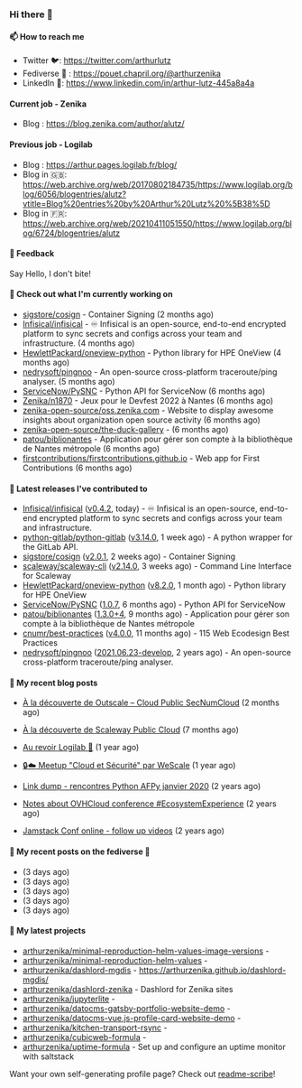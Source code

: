 ### Hi there 👋

#### 📫 How to reach me

- Twitter 🐦: https://twitter.com/arthurlutz
- Fediverse 🐘 : https://pouet.chapril.org/@arthurzenika
- LinkedIn 👔:  https://www.linkedin.com/in/arthur-lutz-445a8a4a

#### Current job - Zenika 

- Blog : https://blog.zenika.com/author/alutz/

#### Previous job - Logilab

- Blog : https://arthur.pages.logilab.fr/blog/
- Blog in 🇬🇧: https://web.archive.org/web/20170802184735/https://www.logilab.org/blog/6056/blogentries/alutz?vtitle=Blog%20entries%20by%20Arthur%20Lutz%20%5B38%5D
- Blog in 🇫🇷: https://web.archive.org/web/20210411051550/https://www.logilab.org/blog/6724/blogentries/alutz

#### 💬 Feedback

Say Hello, I don't bite!

#### 👷 Check out what I'm currently working on

- [sigstore/cosign](https://github.com/sigstore/cosign) - Container Signing (2 months ago)
- [Infisical/infisical](https://github.com/Infisical/infisical) - ♾ Infisical is an open-source, end-to-end encrypted platform to sync secrets and configs across your team and infrastructure. (4 months ago)
- [HewlettPackard/oneview-python](https://github.com/HewlettPackard/oneview-python) - Python library for HPE OneView (4 months ago)
- [nedrysoft/pingnoo](https://github.com/nedrysoft/pingnoo) - An open-source cross-platform traceroute/ping analyser. (5 months ago)
- [ServiceNow/PySNC](https://github.com/ServiceNow/PySNC) - Python API for ServiceNow (6 months ago)
- [Zenika/n1870](https://github.com/Zenika/n1870) - Jeux pour le Devfest 2022 à Nantes (6 months ago)
- [zenika-open-source/oss.zenika.com](https://github.com/zenika-open-source/oss.zenika.com) - Website to display awesome insights about organization open source activity (6 months ago)
- [zenika-open-source/the-duck-gallery](https://github.com/zenika-open-source/the-duck-gallery) -  (6 months ago)
- [patou/biblionantes](https://github.com/patou/biblionantes) - Application pour gérer son compte à la bibliothèque de Nantes métropole (6 months ago)
- [firstcontributions/firstcontributions.github.io](https://github.com/firstcontributions/firstcontributions.github.io) - Web app for First Contributions (6 months ago)


#### 🔭 Latest releases I've contributed to

- [Infisical/infisical](https://github.com/Infisical/infisical) ([v0.4.2](https://github.com/Infisical/infisical/releases/tag/v0.4.2), today) - ♾ Infisical is an open-source, end-to-end encrypted platform to sync secrets and configs across your team and infrastructure.
- [python-gitlab/python-gitlab](https://github.com/python-gitlab/python-gitlab) ([v3.14.0](https://github.com/python-gitlab/python-gitlab/releases/tag/v3.14.0), 1 week ago) - A python wrapper for the GitLab API.
- [sigstore/cosign](https://github.com/sigstore/cosign) ([v2.0.1](https://github.com/sigstore/cosign/releases/tag/v2.0.1), 2 weeks ago) - Container Signing
- [scaleway/scaleway-cli](https://github.com/scaleway/scaleway-cli) ([v2.14.0](https://github.com/scaleway/scaleway-cli/releases/tag/v2.14.0), 3 weeks ago) - Command Line Interface for Scaleway
- [HewlettPackard/oneview-python](https://github.com/HewlettPackard/oneview-python) ([v8.2.0](https://github.com/HewlettPackard/oneview-python/releases/tag/v8.2.0), 1 month ago) - Python library for HPE OneView
- [ServiceNow/PySNC](https://github.com/ServiceNow/PySNC) ([1.0.7](https://github.com/ServiceNow/PySNC/releases/tag/1.0.7), 6 months ago) - Python API for ServiceNow
- [patou/biblionantes](https://github.com/patou/biblionantes) ([1.3.0&#43;4](https://github.com/patou/biblionantes/releases/tag/1.3.0%2B4), 9 months ago) - Application pour gérer son compte à la bibliothèque de Nantes métropole
- [cnumr/best-practices](https://github.com/cnumr/best-practices) ([v4.0.0](https://github.com/cnumr/best-practices/releases/tag/v4.0.0), 11 months ago) - 115 Web Ecodesign Best Practices
- [nedrysoft/pingnoo](https://github.com/nedrysoft/pingnoo) ([2021.06.23-develop](https://github.com/nedrysoft/pingnoo/releases/tag/2021.06.23-develop), 2 years ago) - An open-source cross-platform traceroute/ping analyser.

#### 📜 My recent blog posts 

- [À la découverte de Outscale – Cloud Public SecNumCloud](https://blog.zenika.com/2023/02/21/a-la-decouverte-de-outscale-cloud-public-secnumcloud/) (2 months ago)
- [À la découverte de Scaleway Public Cloud](https://blog.zenika.com/2022/09/07/a-la-decouverte-de-scaleway-public-cloud/) (7 months ago)

- [Au revoir Logilab 👋](https://arthur.pages.logilab.fr/blog/au-revoir-logilab.html) (1 year ago)
- [🔒☁️ Meetup &#34;Cloud et Sécurité&#34; par WeScale](https://arthur.pages.logilab.fr/blog/meetup-cloud-et-securite-par-wescale.html) (1 year ago)
- [Link dump - rencontres Python AFPy janvier 2020](https://arthur.pages.logilab.fr/blog/link-dump-rencontres-python-afpy-janvier-2020.html) (2 years ago)
- [Notes about OVHCloud conference #EcosystemExperience](https://arthur.pages.logilab.fr/blog/notes-about-ovhcloud-conference-ecosystemexperience.html) (2 years ago)
- [Jamstack Conf online - follow up videos](https://arthur.pages.logilab.fr/blog/jamstack-conf-online-follow-up-videos.html) (2 years ago)

#### 📜 My recent posts on the fediverse 🐘

- [](https://pouet.chapril.org/@arthurzenika/110237579710672619) (3 days ago)
- [](https://pouet.chapril.org/@arthurzenika/110237572828665206) (3 days ago)
- [](https://pouet.chapril.org/@arthurzenika/110237558447300504) (3 days ago)
- [](https://pouet.chapril.org/@arthurzenika/110237537029701032) (3 days ago)
- [](https://pouet.chapril.org/@arthurzenika/110237519679341166) (3 days ago)

#### 🌱 My latest projects

- [arthurzenika/minimal-reproduction-helm-values-image-versions](https://github.com/arthurzenika/minimal-reproduction-helm-values-image-versions) - 
- [arthurzenika/minimal-reproduction-helm-values](https://github.com/arthurzenika/minimal-reproduction-helm-values) - 
- [arthurzenika/dashlord-mgdis](https://github.com/arthurzenika/dashlord-mgdis) - https://arthurzenika.github.io/dashlord-mgdis/
- [arthurzenika/dashlord-zenika](https://github.com/arthurzenika/dashlord-zenika) - Dashlord for Zenika sites
- [arthurzenika/jupyterlite](https://github.com/arthurzenika/jupyterlite) - 
- [arthurzenika/datocms-gatsby-portfolio-website-demo](https://github.com/arthurzenika/datocms-gatsby-portfolio-website-demo) - 
- [arthurzenika/datocms-vue.js-profile-card-website-demo](https://github.com/arthurzenika/datocms-vue.js-profile-card-website-demo) - 
- [arthurzenika/kitchen-transport-rsync](https://github.com/arthurzenika/kitchen-transport-rsync) - 
- [arthurzenika/cubicweb-formula](https://github.com/arthurzenika/cubicweb-formula) - 
- [arthurzenika/uptime-formula](https://github.com/arthurzenika/uptime-formula) -  Set up and configure an uptime monitor with saltstack



Want your own self-generating profile page? Check out [readme-scribe](https://github.com/muesli/readme-scribe)!
